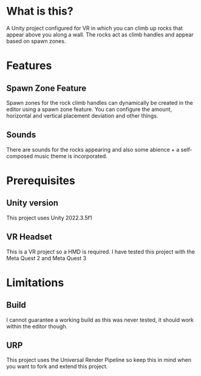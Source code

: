 # What is this?
A Unity project configured for VR in which you can climb up rocks that appear above you along a wall.
The rocks act as climb handles and appear based on spawn zones.

# Features
## Spawn Zone Feature
Spawn zones for the rock climb handles can dynamically be created in the editor using a spawn zone feature.
You can configure the amount, horizontal and vertical placement deviation and other things.
## Sounds
There are sounds for the rocks appearing and also some abience + a self-composed music theme is incorporated.

# Prerequisites
## Unity version
This project uses Unity 2022.3.5f1
## VR Headset
This is a VR project so a HMD is required. I have tested this project with the Meta Quest 2 and Meta Quest 3

# Limitations
## Build
I cannot guarantee a working build as this was never tested, it should work within the editor though.
## URP
This  project uses the Universal Render Pipeline so keep this in mind when you want to fork and extend this project.
